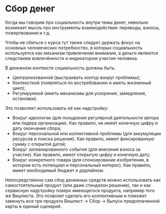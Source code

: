 # Сбор денег

Когда мы говорим про социальность внутри темы денег, невольно возникает мысль про инструменты взаимодействия: переводы, взносы, пожертвования и т.д.

Чтобы не сбиться с курса тут также следует держать фокус на основных человеческих потребностях, в которых социальность используется как механизм привлечения внимания, а деньги являются следствием вовлечённости и индикатором участия человека.

В денежном контексте социальность должны быть:

- Централизованной (выстраивать контур вокруг проблемы);
- Контекстной (появляться по востребованию и иметь жизненный цикл);
- Регулируемой (иметь механизмы для ускорения, замедления, остановки).

Это позволяет использовать её как надстройку:

- Вокруг идеологии (для поощрения регулярной деятельности автора или лидера организации). Как правило, не имеет конечную цифру и дату окончания сбора;
- Вокруг персональной или коллективной проблемы (для аккумуляции ресурсов и поиска решения). Как правило, имеет фиксированную сумму с открытой датой;
- Вокруг запланированного события (для внесения взноса за участие). Как правило, имеет открытую цифру и конечную дату;
- Вокруг конкретного товара (для спонсирование изобретения, в котором есть потенциал и персональный интерес). Как правило, имеет необходимый бюджет и дэдлайном.

Непосредственно сам сбор денежных средств можно использовать как самостоятельный продукт (или даже стендэлон решение), так и как сервисную надстройку поверх имеющегося продукта, например того же Вишлиста. Это позволит сделать его коллективным и поможет замкнуть все три продукта Вишлист → Сбор → Выпуск предоплаченной карты в единый сценарий.
